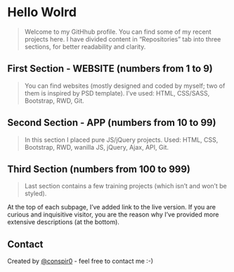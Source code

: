 # Hello Wolrd
>Welcome to my GitHhub profile. You can find some of my recent projects here. I have divided content in “Repositories” tab into three sections, for better readability and clarity.

## First Section - WEBSITE (numbers from 1 to 9)
>You can find websites (mostly designed and coded by myself; two of them is inspired by PSD template). I’ve used: HTML, CSS/SASS, Bootstrap, RWD, Git.

## Second Section - APP (numbers from 10 to 99)
>In this section I placed pure JS/jQuery projects. Used: HTML, CSS, Bootstrap, RWD, wanilla JS, jQuery, Ajax, API, Git.

## Third Section (numbers from 100 to 999)
>Last section contains a few training projects (which isn’t and won’t be styled).


At the top of each subpage, I’ve added link to the live version. If you are curious and inquisitive visitor, you are the reason why I’ve provided more extensive descriptions (at the bottom).

## Contact
Created by [@conspir0](https://www.linkedin.com/in/mateuszmichalczyk/) - feel free to contact me :-)
